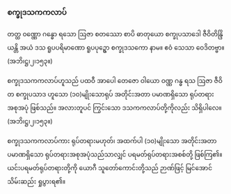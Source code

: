 ### စက္ခုဒသကကလာပ်

တတ္ထ ၀ဏ္ဏော ဂန္ဓော ရသော ဩဇာ စတဿော စာပိ ဓာတုယော စက္ခုပသာဒေါ ဇီဝိတိန္ဒြိယန္တိ အယံ
ဒသ ရူပပရိမာဏော ရူပပုဥ္ဇော စက္ခုဒသကော နာမ။ ဧဝံ သေသာ ဝေဒိတဗ္ဗာ။ (အဘိ၊ဋ္ဌ၊၂၊၁၅၃။)

စက္ခုဒသကကလာပ်ဟူသည် ပထဝီ အာပေါ တေဇော ဝါယော ဝဏ္ဏ ဂန္ဓ ရသ ဩဇာ ဇီဝိတ စက္ခုပသာဒ
ဟူသော (၁၀)မျိုးသောရုပ် အတိုင်းအတာ ပမာဏရှိသော ရုပ်တရားအစုအပုံ ဖြစ်သည်။ အလားတူပင် ကြွင်းသော
ဒသကကလာပ်တို့ကိုလည်း သိရှိပါလေ။ (အဘိ၊ဋ္ဌ၊၂၊၁၅၃။)

စက္ခုဒသကကလာပ်ကား ရုပ်တရားမဟုတ်၊ အထက်ပါ (၁၀)မျိုးသော အတိုင်းအတာပမာဏရှိသော
ရုပ်တရားအစုအပုံသည်သာလျှင် ပရမတ်ရုပ်တရားအစစ်တို့ ဖြစ်ကြ၏။ ယင်းပရမတ်ရုပ်တရားတို့ကို ယောဂီ
သူတော်ကောင်းတို့သည် ဉာဏ်ဖြင့် မြင်အောင် သိမ်းဆည်း ရှုပွားရ၏။
